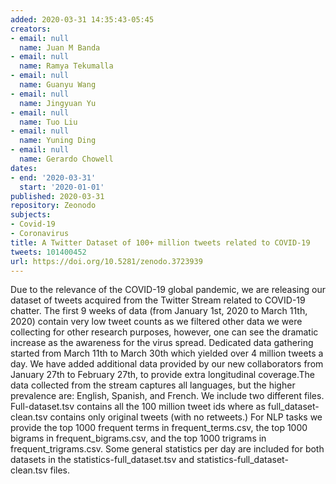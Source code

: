 ```yaml
---
added: 2020-03-31 14:35:43-05:45
creators:
- email: null
  name: Juan M Banda
- email: null
  name: Ramya Tekumalla
- email: null
  name: Guanyu Wang
- email: null
  name: Jingyuan Yu
- email: null
  name: Tuo Liu
- email: null
  name: Yuning Ding
- email: null
  name: Gerardo Chowell
dates:
- end: '2020-03-31'
  start: '2020-01-01'
published: 2020-03-31
repository: Zeonodo
subjects:
- Covid-19
- Coronavirus
title: A Twitter Dataset of 100+ million tweets related to COVID-19
tweets: 101400452
url: https://doi.org/10.5281/zenodo.3723939
---
```


Due to the relevance of the COVID-19 global pandemic, we are releasing our dataset of tweets acquired  from the Twitter Stream related to COVID-19 chatter. The first 9 weeks of data (from January 1st, 2020 to March 11th, 2020) contain very low tweet counts as we filtered other data we were collecting for other research purposes,  however, one can see the dramatic increase as the awareness for the virus spread. Dedicated data gathering  started from March 11th to March 30th which yielded over 4 million tweets a day.  We have added additional data provided by our new collaborators from January 27th to February 27th,  to provide extra longitudinal coverage.The data collected from the stream captures all languages,  but the higher prevalence are:  English, Spanish, and French. We include two different files. Full-dataset.tsv contains all the 100 million tweet ids where as full_dataset-clean.tsv contains only original tweets (with no retweets.) For NLP tasks we provide the top 1000 frequent terms  in frequent_terms.csv, the top 1000 bigrams in frequent_bigrams.csv, and the top 1000 trigrams in frequent_trigrams.csv.  Some general statistics per day are included for both datasets in the statistics-full_dataset.tsv and  statistics-full_dataset-clean.tsv files.
